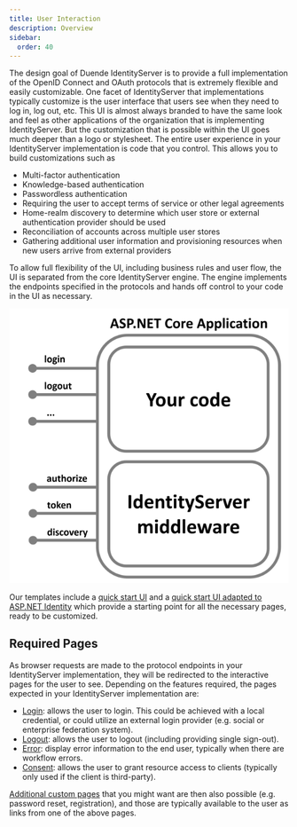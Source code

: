 ```yaml
---
title: User Interaction
description: Overview
sidebar:
  order: 40
---
```


The design goal of Duende IdentityServer is to provide a full implementation of the OpenID Connect and OAuth protocols that is extremely flexible and easily customizable. One facet of IdentityServer that implementations typically customize is the user interface that users see when they need to log in, log out, etc. This UI is almost always branded to have the same look and feel as other applications of the organization that is implementing IdentityServer. But the customization that is possible within the UI goes much deeper than a logo or stylesheet. The entire user experience in your IdentityServer implementation is code that you control. This allows you to build customizations such as
- Multi-factor authentication
- Knowledge-based authentication
- Passwordless authentication 
- Requiring the user to accept terms of service or other legal agreements
- Home-realm discovery to determine which user store or external authentication provider should be used
- Reconciliation of accounts across multiple user stores
- Gathering additional user information and provisioning resources when new users arrive from external providers

To allow full flexibility of the UI, including business rules and user flow, the UI is separated from the core IdentityServer engine. The engine implements the endpoints specified in the protocols and hands off control to your code in the UI as necessary.

![Overview](images/host.png)

Our templates include a [quick start UI](/identityserver/v6/quickstarts/2_interactive#add-the-ui) and a [quick start UI adapted to ASP.NET Identity](/identityserver/v6/quickstarts/5_aspnetid) which provide a starting point for all the necessary pages, ready to be customized.

## Required Pages

As browser requests are made to the protocol endpoints in your IdentityServer implementation, they will be redirected to the interactive pages for the user to see. Depending on the features required, the pages expected in your IdentityServer implementation are:
* [Login](login): allows the user to login. This could be achieved with a local credential, or could utilize an external login provider (e.g. social or enterprise federation system).
* [Logout](logout): allows the user to logout (including providing single sign-out).
* [Error](error): display error information to the end user, typically when there are workflow errors.
* [Consent](consent): allows the user to grant resource access to clients (typically only used if the client is third-party).

[Additional custom pages](custom) that you might want are then also possible (e.g. password reset, registration), and those are typically available to the user as links from one of the above pages.

